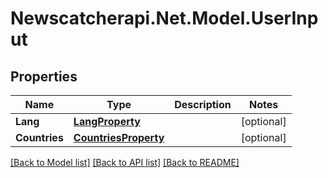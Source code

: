 # Newscatcherapi.Net.Model.UserInput

## Properties

Name | Type | Description | Notes
------------ | ------------- | ------------- | -------------
**Lang** | [**LangProperty**](LangProperty.md) |  | [optional] 
**Countries** | [**CountriesProperty**](CountriesProperty.md) |  | [optional] 

[[Back to Model list]](../README.md#documentation-for-models) [[Back to API list]](../README.md#documentation-for-api-endpoints) [[Back to README]](../README.md)

